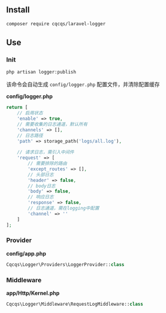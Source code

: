 ## Install

```bash
composer require cqcqs/laravel-logger
```

## Use

### Init

```bash
php artisan logger:publish
```

该命令会自动生成 `config/logger.php` 配置文件，并清除配置缓存

**config/logger.php**

```php
return [
    // 启用状态
    'enable' => true,
    // 需要收集的日志通道，默认所有
    'channels' => [],
    // 日志路径
    'path' => storage_path('logs/all.log'),
    
    // 请求日志，需引入中间件
    'request' => [
        // 需要排除的路由
        'except_routes' => [],
        // 头部日志
        'header' => false,
        // body日志
        'body' => false,
        // 响应日志
        'response' => false,
        // 日志通道，需在logging中配置
        'channel' => ''
    ]
];
```

### Provider

**config/app.php**

```php
Cqcqs\Logger\Providers\LoggerProvider::class
```

### Middleware

**app/Http/Kernel.php**

```php
Cqcqs\Logger\Middleware\RequestLogMiddleware::class
```